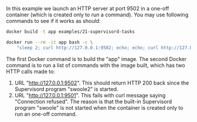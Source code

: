 In this example we launch an HTTP server at port 9502 in a one-off container (which is created only to
run a command). You may use following commands to see if it works as should:

```bash
docker build -t app examples/21-supervisord-tasks

docker run --rm -it app bash -c \
    "sleep 2; curl http://127.0.0.1:9502; echo; echo; curl http://127.0.0.1:9501"
```

The first Docker command is to build the "app" image. The second Docker command is to run a list of
commands with the image built, which has two HTTP calls made to:

1. URL "http://127.0.0.1:9502". This should return HTTP 200 back since the Supervisord program "swoole2"
   is started.
2. URL "http://127.0.0.1:9501". This fails with curl message saying "Connection refused". The reason is
   that the built-in Supervisord program "swoole" is not started when the container is created only to
   run an one-off command.
